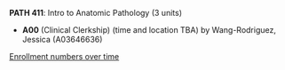 **PATH 411**: Intro to Anatomic Pathology (3 units)

- **A00** (Clinical Clerkship) (time and location TBA) by Wang-Rodriguez, Jessica (A03646636)

[Enrollment numbers over time](./PATH411.tsv)
